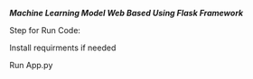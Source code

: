 <b><i>Machine Learning Model Web Based Using Flask Framework</i></b>

Step for Run Code:

Install requirments if needed

Run App.py
